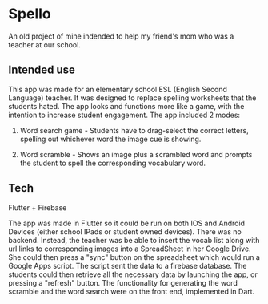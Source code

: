 # Spello

An old project of mine indended to help my friend's mom who was a teacher at our school.

## Intended use

This app was made for an elementary school ESL (English Second Language) teacher. It was designed to replace spelling worksheets that the students hated. The app looks and functions more like a game, with the intention to increase student engagement. The app included 2 modes:

1. Word search game - Students have to drag-select the correct letters, spelling out whichever word the image cue is showing.

2. Word scramble - Shows an image plus a scrambled word and prompts the student to spell the corresponding vocabulary word. 

## Tech

Flutter + Firebase

The app was made in Flutter so it could be run on both IOS and Android Devices (either school IPads or student owned devices). There was no backend. Instead, the teacher was be able to insert the vocab list along with url links to corresponding images into a SpreadSheet in her Google Drive. She could then press a "sync" button on the spreadsheet which would run a Google Apps script. The script sent the data to a firebase database. The students could then retrieve all the necessary data by launching the app, or pressing a "refresh" button. The functionality for generating the word scramble and the word search were on the front end, implemented in Dart. 


